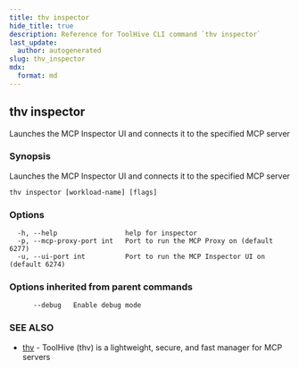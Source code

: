 ```yaml
---
title: thv inspector
hide_title: true
description: Reference for ToolHive CLI command `thv inspector`
last_update:
  author: autogenerated
slug: thv_inspector
mdx:
  format: md
---
```


## thv inspector

Launches the MCP Inspector UI and connects it to the specified MCP server

### Synopsis

Launches the MCP Inspector UI and connects it to the specified MCP server

```
thv inspector [workload-name] [flags]
```

### Options

```
  -h, --help                 help for inspector
  -p, --mcp-proxy-port int   Port to run the MCP Proxy on (default 6277)
  -u, --ui-port int          Port to run the MCP Inspector UI on (default 6274)
```

### Options inherited from parent commands

```
      --debug   Enable debug mode
```

### SEE ALSO

* [thv](thv.md)	 - ToolHive (thv) is a lightweight, secure, and fast manager for MCP servers

